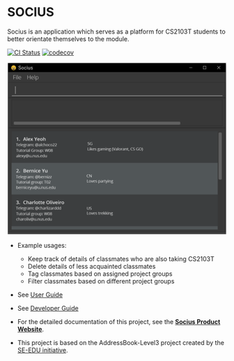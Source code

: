 # SOCIUS

Socius is an application which serves as a platform for CS2103T students to better orientate themselves to the module.

[![CI Status](https://github.com/se-edu/addressbook-level3/workflows/Java%20CI/badge.svg)](https://github.com/se-edu/addressbook-level3/actions)
[![codecov](https://codecov.io/gh/AY2122S1-CS2103T-W08-4/tp/branch/master/graph/badge.svg?token=29JROHA29V)](https://codecov.io/gh/AY2122S1-CS2103T-W08-4/tp)

![Ui](docs/images/Ui.png)

* Example usages:
    * Keep track of details of classmates who are also taking CS2103T
    * Delete details of less acquainted classmates
    * Tag classmates based on assigned project groups
    * Filter classmates based on different project groups

* See [User Guide](https://ay2122s1-cs2103t-w08-4.github.io/tp/UserGuide.html)

* See [Developer Guide](https://ay2122s1-cs2103t-w08-4.github.io/tp/DeveloperGuide.html)

* For the detailed documentation of this project, see
  the **[Socius Product Website](https://ay2122s1-cs2103t-w08-4.github.io/tp/)**.
* This project is based on the AddressBook-Level3 project created by the [SE-EDU initiative](https://se-education.org).
